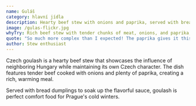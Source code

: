 ```yaml
---
name: Guláš
category: hlavní jídla
description: Hearty beef stew with onions and paprika, served with bread dumplings
image: /gulas-flickr.jpg
whyTry: Rich beef stew with tender chunks of meat, onions, and paprika, served with bread dumplings. It's the kind of dish that sticks to your ribs and warms you from the inside. Perfect pub food that pairs beautifully with Czech beer.
quote: "So much more complex than I expected! The paprika gives it this amazing depth of flavor."
author: Stew enthusiast
---
```


Czech goulash is a hearty beef stew that showcases the influence of neighboring Hungary while maintaining its own Czech character. The dish features tender beef cooked with onions and plenty of paprika, creating a rich, warming meal.

Served with bread dumplings to soak up the flavorful sauce, goulash is perfect comfort food for Prague's cold winters.